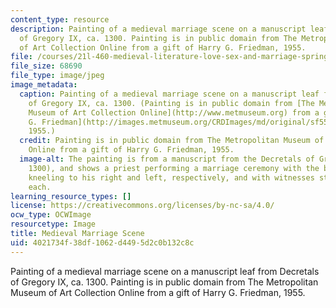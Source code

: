 ```yaml
---
content_type: resource
description: Painting of a medieval marriage scene on a manuscript leaf from Decretals
  of Gregory IX, ca. 1300. Painting is in public domain from The Metropolitan Museum
  of Art Collection Online from a gift of Harry G. Friedman, 1955.
file: /courses/21l-460-medieval-literature-love-sex-and-marriage-spring-2015/4021734f38df1062d4495d2c0b132c8c_21l-460s15.jpg
file_size: 68690
file_type: image/jpeg
image_metadata:
  caption: Painting of a medieval marriage scene on a manuscript leaf from Decretals
    of Gregory IX, ca. 1300. (Painting is in public domain from [The Metropolitan
    Museum of Art Collection Online](http://www.metmuseum.org) from a gift of [Harry
    G. Friedman](http://images.metmuseum.org/CRDImages/md/original/sf55-18-3s1.jpg),
    1955.)
  credit: Painting is in public domain from The Metropolitan Museum of Art Collection
    Online from a gift of Harry G. Friedman, 1955.
  image-alt: The painting is from a manuscript from the Decretals of Gregory IX  (ca.
    1300), and shows a priest performing a marriage ceremony with the bride and groom
    kneeling to his right and left, respectively, and with witnesses standing behind
    each.
learning_resource_types: []
license: https://creativecommons.org/licenses/by-nc-sa/4.0/
ocw_type: OCWImage
resourcetype: Image
title: Medieval Marriage Scene
uid: 4021734f-38df-1062-d449-5d2c0b132c8c
---
```

Painting of a medieval marriage scene on a manuscript leaf from Decretals of Gregory IX, ca. 1300. Painting is in public domain from The Metropolitan Museum of Art Collection Online from a gift of Harry G. Friedman, 1955.